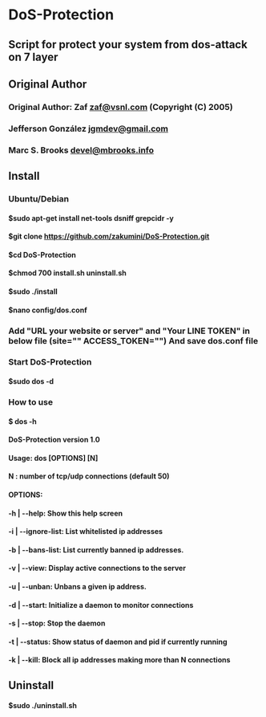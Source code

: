 # DoS-Protection
## Script for protect your system from dos-attack on 7 layer
## Original Author                       
### Original Author: Zaf zaf@vsnl.com (Copyright (C) 2005)  						 
### Jefferson González jgmdev@gmail.com                                                                         
### Marc S. Brooks devel@mbrooks.info  

## Install
### Ubuntu/Debian
 #### $sudo apt-get install net-tools dsniff grepcidr -y
#### $git clone https://github.com/zakumini/DoS-Protection.git
#### $cd DoS-Protection
#### $chmod 700  install.sh uninstall.sh
#### $sudo ./install
#### $nano config/dos.conf
 ### Add "URL your website or server" and "Your LINE TOKEN" in below file (site="" ACCESS_TOKEN="") And save dos.conf file
 ### Start DoS-Protection
#### $sudo dos -d
 ### How to use
 #### $ dos -h
 #### DoS-Protection version 1.0
 #### Usage: dos [OPTIONS] [N]
 #### N : number of tcp/udp connections (default 50)
 #### OPTIONS:
 #### -h      | --help: Show this help screen
 #### -i      | --ignore-list: List whitelisted ip addresses
 #### -b      | --bans-list: List currently banned ip addresses.
 #### -v      | --view: Display active connections to the server
 #### -u      | --unban: Unbans a given ip address.
 #### -d      | --start: Initialize a daemon to monitor connections
 #### -s      | --stop: Stop the daemon
 #### -t      | --status: Show status of daemon and pid if currently running
 #### -k      | --kill: Block all ip addresses making more than N connections

## Uninstall
#### $sudo ./uninstall.sh

